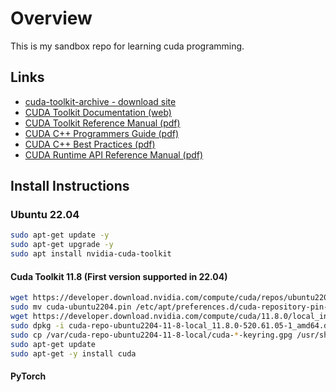 # Overview

This is my sandbox repo for learning cuda programming.

## Links

- [cuda-toolkit-archive - download site](https://developer.nvidia.com/cuda-toolkit-archive)
- [CUDA Toolkit Documentation (web)](https://docs.nvidia.com/cuda/)
- [CUDA Toolkit Reference Manual (pdf)](https://developer.download.nvidia.com/compute/DevZone/docs/html/C/doc/CUDA_Toolkit_Reference_Manual.pdf)
- [CUDA C++ Programmers Guide (pdf)](https://docs.nvidia.com/cuda/pdf/CUDA_C_Programming_Guide.pdf)
- [CUDA C++ Best Practices (pdf)](https://docs.nvidia.com/cuda/pdf/CUDA_C_Best_Practices_Guide.pdf)
- [CUDA Runtime API Reference Manual (pdf)](https://docs.nvidia.com/cuda/pdf/CUDA_Runtime_API.pdf)

## Install Instructions

### Ubuntu 22.04

``` bash
sudo apt-get update -y
sudo apt-get upgrade -y
sudo apt install nvidia-cuda-toolkit
```

#### Cuda Toolkit 11.8 (First version supported in 22.04)

``` bash
wget https://developer.download.nvidia.com/compute/cuda/repos/ubuntu2204/x86_64/cuda-ubuntu2204.pin
sudo mv cuda-ubuntu2204.pin /etc/apt/preferences.d/cuda-repository-pin-600
wget https://developer.download.nvidia.com/compute/cuda/11.8.0/local_installers/cuda-repo-ubuntu2204-11-8-local_11.8.0-520.61.05-1_amd64.deb
sudo dpkg -i cuda-repo-ubuntu2204-11-8-local_11.8.0-520.61.05-1_amd64.deb
sudo cp /var/cuda-repo-ubuntu2204-11-8-local/cuda-*-keyring.gpg /usr/share/keyrings/
sudo apt-get update
sudo apt-get -y install cuda
```

#### PyTorch
